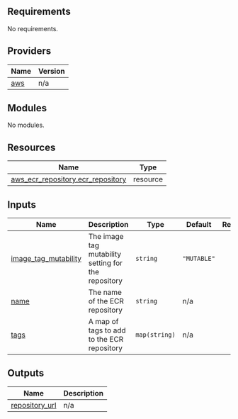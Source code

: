 <!-- BEGIN_TF_DOCS -->
## Requirements

No requirements.

## Providers

| Name | Version |
|------|---------|
| <a name="provider_aws"></a> [aws](#provider\_aws) | n/a |

## Modules

No modules.

## Resources

| Name | Type |
|------|------|
| [aws_ecr_repository.ecr_repository](https://registry.terraform.io/providers/hashicorp/aws/latest/docs/resources/ecr_repository) | resource |

## Inputs

| Name | Description | Type | Default | Required |
|------|-------------|------|---------|:--------:|
| <a name="input_image_tag_mutability"></a> [image\_tag\_mutability](#input\_image\_tag\_mutability) | The image tag mutability setting for the repository | `string` | `"MUTABLE"` | no |
| <a name="input_name"></a> [name](#input\_name) | The name of the ECR repository | `string` | n/a | yes |
| <a name="input_tags"></a> [tags](#input\_tags) | A map of tags to add to the ECR repository | `map(string)` | n/a | yes |

## Outputs

| Name | Description |
|------|-------------|
| <a name="output_repository_url"></a> [repository\_url](#output\_repository\_url) | n/a |
<!-- END_TF_DOCS -->
